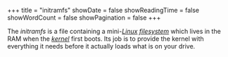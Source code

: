 +++
title = "initramfs"
showDate = false
showReadingTime = false
showWordCount = false
showPagination = false
+++

The _initramfs_ is a file containing a mini-[_Linux_](/arch-install-guide/glossary/linux) [_filesystem_](/arch-install-guide/glossary/filesystem) which lives in the RAM when the [_kernel_](/arch-install-guide/glossary/kernel) first boots. Its job is to provide the kernel with everything it needs before it actually loads what is on your drive.